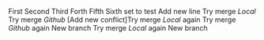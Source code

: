 First
Second
Third
Forth
Fifth
Sixth
set to test
Add new line
Try merge _Local_
Try merge _Github_
[Add new conflict]Try merge _Local_ again
Try merge _Github_ again
New branch
Try merge _Local_ again
New branch

